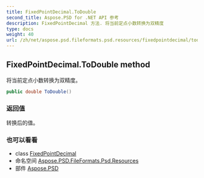 ```yaml
---
title: FixedPointDecimal.ToDouble
second_title: Aspose.PSD for .NET API 参考
description: FixedPointDecimal 方法. 将当前定点小数转换为双精度
type: docs
weight: 40
url: /zh/net/aspose.psd.fileformats.psd.resources/fixedpointdecimal/todouble/
---
```

## FixedPointDecimal.ToDouble method

将当前定点小数转换为双精度。

```csharp
public double ToDouble()
```

### 返回值

转换后的值。

### 也可以看看

* class [FixedPointDecimal](../)
* 命名空间 [Aspose.PSD.FileFormats.Psd.Resources](../../fixedpointdecimal/)
* 部件 [Aspose.PSD](../../../)


